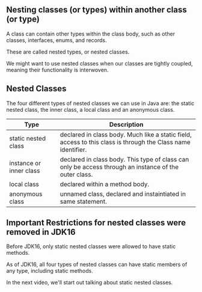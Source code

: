 ## Nesting classes (or types) within another class (or type)

A class can contain other types within the class body, such as other classes, interfaces, enums, and records.

These are called nested types, or nested classes.

We might want to use nested classes when our classes are tightly coupled, meaning their functionality is interwoven.

## Nested Classes
The four different types of nested classes we can use in Java are: the static nested class, the inner class, a local class and an anonymous class.

| Type | Description |
| - | - |
| static nested class | declared in class body. Much like a static field, access to this class is through the Class name identifier. |
| instance or inner class | declared in class body. This type of class can only be access through an instance of the outer class. |
| local class | declared within a method body. |
| anonymous class | unnamed class, declared and instaintiated in same statement. |

## Important Restrictions for nested classes were removed in JDK16
Before JDK16, only static nested classes were allowed to have static methods.

As of JDK16, all four types of nested classes can have static members of any type, including static methods.

In the next video, we'll start out talking about static nested classes.